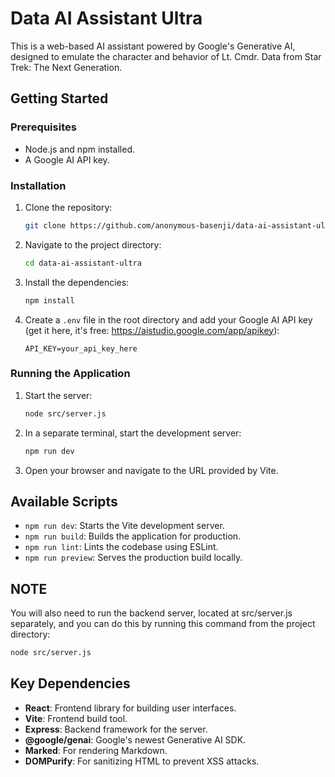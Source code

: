 # Data AI Assistant Ultra

This is a web-based AI assistant powered by Google's Generative AI, designed to emulate the character and behavior of Lt. Cmdr. Data from Star Trek: The Next Generation.

## Getting Started

### Prerequisites

- Node.js and npm installed.
- A Google AI API key.

### Installation

1. Clone the repository:
   ```sh
   git clone https://github.com/anonymous-basenji/data-ai-assistant-ultra.git
   ```
2. Navigate to the project directory:
   ```sh
   cd data-ai-assistant-ultra
   ```
3. Install the dependencies:
   ```sh
   npm install
   ```
4. Create a `.env` file in the root directory and add your Google AI API key (get it here, it's free: https://aistudio.google.com/app/apikey):
   ```
   API_KEY=your_api_key_here
   ```

### Running the Application

1. Start the server:
   ```sh
   node src/server.js
   ```
2. In a separate terminal, start the development server:
   ```sh
   npm run dev
   ```
3. Open your browser and navigate to the URL provided by Vite.

## Available Scripts

- `npm run dev`: Starts the Vite development server.
- `npm run build`: Builds the application for production.
- `npm run lint`: Lints the codebase using ESLint.
- `npm run preview`: Serves the production build locally.

## NOTE
You will also need to run the backend server, located at src/server.js separately, and you can do this by running this command from the project directory:
```sh
node src/server.js
```

## Key Dependencies

- **React**: Frontend library for building user interfaces.
- **Vite**: Frontend build tool.
- **Express**: Backend framework for the server.
- **@google/genai**: Google's newest Generative AI SDK.
- **Marked**: For rendering Markdown.
- **DOMPurify**: For sanitizing HTML to prevent XSS attacks.

